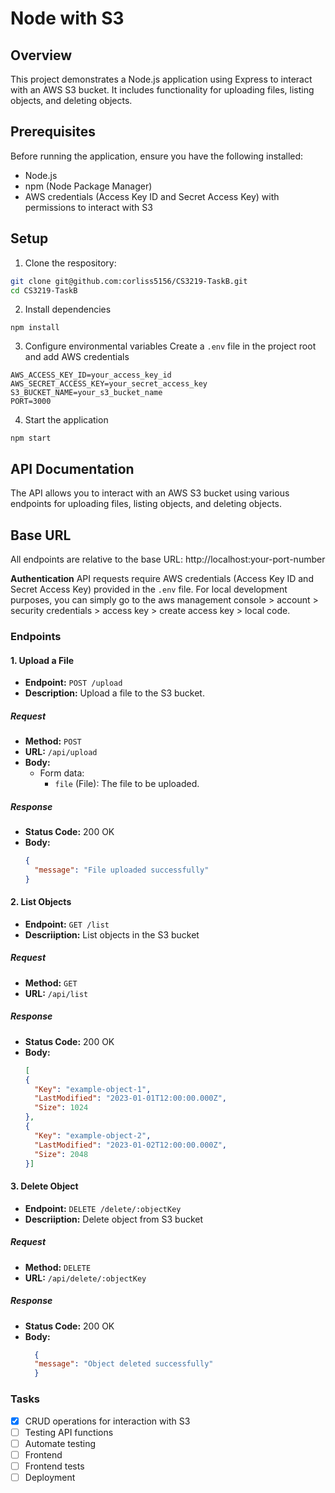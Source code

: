 # Node with S3 

## Overview

This project demonstrates a Node.js application using Express to interact with an AWS S3 bucket. It includes functionality for uploading files, listing objects, and deleting objects.

## Prerequisites

Before running the application, ensure you have the following installed:

- Node.js
- npm (Node Package Manager)
- AWS credentials (Access Key ID and Secret Access Key) with permissions to interact with S3

## Setup 

1. Clone the respository: 

```bash 
git clone git@github.com:corliss5156/CS3219-TaskB.git
cd CS3219-TaskB 
```

2. Install dependencies 
```
npm install 
```
3. Configure environmental variables 
Create a `.env` file in the project root and add AWS credentials 
```
AWS_ACCESS_KEY_ID=your_access_key_id
AWS_SECRET_ACCESS_KEY=your_secret_access_key
S3_BUCKET_NAME=your_s3_bucket_name
PORT=3000
```

4. Start the application
```
npm start
```
## API Documentation 

The API allows you to interact with an AWS S3 bucket using various endpoints for uploading files, listing objects, and deleting objects.

## Base URL

All endpoints are relative to the base URL: http://localhost:your-port-number

**Authentication** 
API requests require AWS credentials (Access Key ID and Secret Access Key) provided in the `.env` file. For local development purposes, you can simply go to the aws management console > account > security credentials > access key > create access key > local code. 

### Endpoints

#### 1. Upload a File

- **Endpoint:** `POST /upload`
- **Description:** Upload a file to the S3 bucket.

##### Request

- **Method:** `POST`
- **URL:** `/api/upload`
- **Body:**
  - Form data:
    - `file` (File): The file to be uploaded.

##### Response

- **Status Code:** 200 OK
- **Body:**
  ```json
  {
    "message": "File uploaded successfully"
  }

#### 2. List Objects 
- **Endpoint:** `GET /list`
- **Descriiption:** List objects in the S3 bucket 

##### Request
- **Method:** `GET`
- **URL:** `/api/list`


##### Response

- **Status Code:** 200 OK
- **Body:**
  ```json
  [
  {
    "Key": "example-object-1",
    "LastModified": "2023-01-01T12:00:00.000Z",
    "Size": 1024
  },
  {
    "Key": "example-object-2",
    "LastModified": "2023-01-02T12:00:00.000Z",
    "Size": 2048
  }]
    ```

#### 3. Delete Object
- **Endpoint:** `DELETE /delete/:objectKey`
- **Descriiption:** Delete object from S3 bucket

##### Request
- **Method:** `DELETE`
- **URL:** `/api/delete/:objectKey`


##### Response

- **Status Code:** 200 OK
- **Body:**
  ```json
    {
    "message": "Object deleted successfully"
    }

    ```

### Tasks 
- [x] CRUD operations for interaction with S3 
- [ ] Testing API functions 
- [ ] Automate testing
- [ ] Frontend 
- [ ] Frontend tests
- [ ] Deployment 